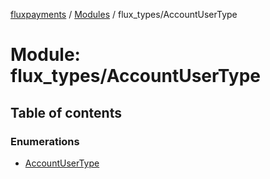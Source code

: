 [fluxpayments](../README.md) / [Modules](../modules.md) / flux\_types/AccountUserType

# Module: flux\_types/AccountUserType

## Table of contents

### Enumerations

- [AccountUserType](../enums/flux_types_AccountUserType.AccountUserType.md)
